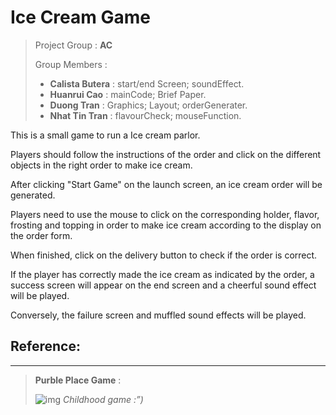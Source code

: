 # Ice Cream Game

> Project Group : **AC**
>
> Group Members :
>
> - **Calista Butera** : start/end Screen; soundEffect.
> - **Huanrui Cao** : mainCode; Brief Paper.
> - **Duong Tran** : Graphics; Layout; orderGenerater.
> - **Nhat Tin Tran** : flavourCheck; mouseFunction.



This is a small game to run a Ice cream parlor. 

Players should follow the instructions of the order and click on the different objects in the right order to make ice cream. 

After clicking "Start Game" on the launch screen, an ice cream order will be generated. 

Players need to use the mouse to click on the corresponding holder, flavor, frosting and topping in order to make ice cream according to the display on the order form. 

When finished, click on the delivery button to check if the order is correct.

If the player has correctly made the ice cream as indicated by the order, a success screen will appear on the end screen and a cheerful sound effect will be played. 

Conversely, the failure screen and muffled sound effects will be played.

## Reference: 

---

>  **Purble Place Game** :
>
>  ![img](https://lh3.googleusercontent.com/Tb7dc42P4vkUIx5ckmWGLLzPqUTN_P5XntKZ_tFRPoeF6ir6QD8nC5m1HfgdWBgCAq3Tr9Aur2edWFclPqdCSNE7sVhOs06L8z3wcV4Fv4uoQiRRDjkVExEh3COBcvaZ8vJSB0QKwvsfJAUxxAzUH3IGXi3ZdSZSZkuXGIIEmCGRI7YVYrKNBlErL3ljzQ) *Childhood game :”)*